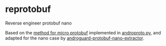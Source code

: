 # reprotobuf
Reverse engineer protobuf nano

Based on the [method for micro
protobuf](http://www.segmentationfault.fr/publications/reversing-google-play-and-micro-protobuf-applications/)
implemented in
[androproto.py](https://github.com/egirault/googleplay-api/blob/master/androguard/androproto.py),
and adapted for the nano case by
[androguard-protobuf-nano-extractor](https://github.com/bitpew/androguard-protobuf-nano-extractor).
